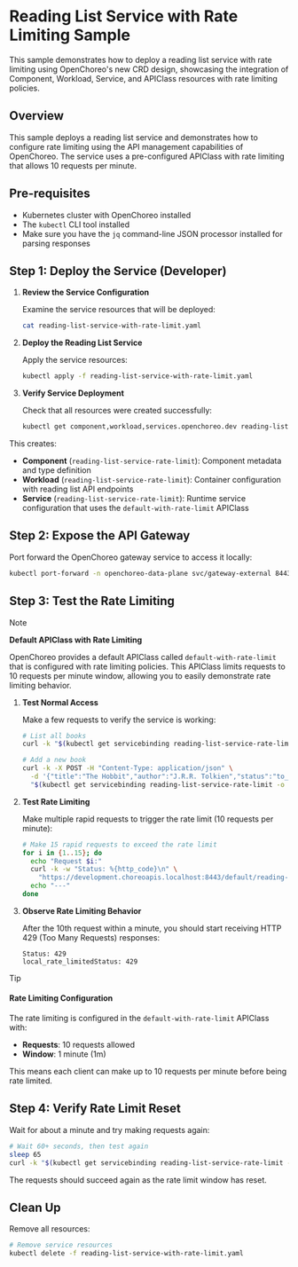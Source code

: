 # Reading List Service with Rate Limiting Sample

This sample demonstrates how to deploy a reading list service with rate limiting using OpenChoreo's new CRD design, showcasing the integration of Component, Workload, Service, and APIClass resources with rate limiting policies.

## Overview

This sample deploys a reading list service and demonstrates how to configure rate limiting using the API management capabilities of OpenChoreo. The service uses a pre-configured APIClass with rate limiting that allows 10 requests per minute.

## Pre-requisites

- Kubernetes cluster with OpenChoreo installed
- The `kubectl` CLI tool installed
- Make sure you have the `jq` command-line JSON processor installed for parsing responses

## Step 1: Deploy the Service (Developer)

1. **Review the Service Configuration**
   
   Examine the service resources that will be deployed:
   ```bash
   cat reading-list-service-with-rate-limit.yaml
   ```

2. **Deploy the Reading List Service**
   
   Apply the service resources:
   ```bash
   kubectl apply -f reading-list-service-with-rate-limit.yaml
   ```

3. **Verify Service Deployment**
   
   Check that all resources were created successfully:
   ```bash
   kubectl get component,workload,services.openchoreo.dev reading-list-service-rate-limit
   ```

This creates:
- **Component** (`reading-list-service-rate-limit`): Component metadata and type definition
- **Workload** (`reading-list-service-rate-limit`): Container configuration with reading list API endpoints
- **Service** (`reading-list-service-rate-limit`): Runtime service configuration that uses the `default-with-rate-limit` APIClass

## Step 2: Expose the API Gateway

Port forward the OpenChoreo gateway service to access it locally:

```bash
kubectl port-forward -n openchoreo-data-plane svc/gateway-external 8443:443 &
```

## Step 3: Test the Rate Limiting

> [!NOTE]
> **Default APIClass with Rate Limiting**
>
> OpenChoreo provides a default APIClass called `default-with-rate-limit` that is configured with rate limiting policies.
> This APIClass limits requests to 10 requests per minute window, allowing you to easily demonstrate rate limiting behavior.

1. **Test Normal Access**
   
   Make a few requests to verify the service is working:
   ```bash
   # List all books
   curl -k "$(kubectl get servicebinding reading-list-service-rate-limit -o jsonpath='{.status.endpoints[0].public.uri}')/books"
   
   # Add a new book
   curl -k -X POST -H "Content-Type: application/json" \
     -d '{"title":"The Hobbit","author":"J.R.R. Tolkien","status":"to_read"}' \
     "$(kubectl get servicebinding reading-list-service-rate-limit -o jsonpath='{.status.endpoints[0].public.uri}')/books"
   ```

2. **Test Rate Limiting**
   
   Make multiple rapid requests to trigger the rate limit (10 requests per minute):
   ```bash
   # Make 15 rapid requests to exceed the rate limit
   for i in {1..15}; do
     echo "Request $i:"
     curl -k -w "Status: %{http_code}\n" \
       "https://development.choreoapis.localhost:8443/default/reading-list-service-rate-limit/api/v1/reading-list/books"
     echo "---"
   done
   ```

3. **Observe Rate Limiting Behavior**
   
   After the 10th request within a minute, you should start receiving HTTP 429 (Too Many Requests) responses:
   ```
   Status: 429
   local_rate_limitedStatus: 429
   ```

> [!TIP]
> #### Rate Limiting Configuration
>
> The rate limiting is configured in the `default-with-rate-limit` APIClass with:
> - **Requests**: 10 requests allowed
> - **Window**: 1 minute (1m)
> 
> This means each client can make up to 10 requests per minute before being rate limited.

## Step 4: Verify Rate Limit Reset

Wait for about a minute and try making requests again:

```bash
# Wait 60+ seconds, then test again
sleep 65
curl -k "$(kubectl get servicebinding reading-list-service-rate-limit -o jsonpath='{.status.endpoints[0].public.uri}')/books"
```

The requests should succeed again as the rate limit window has reset.

## Clean Up

Remove all resources:

```bash
# Remove service resources
kubectl delete -f reading-list-service-with-rate-limit.yaml
```
